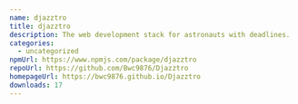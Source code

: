 ```yaml
---
name: djazztro
title: djazztro
description: The web development stack for astronauts with deadlines.
categories:
  - uncategorized
npmUrl: https://www.npmjs.com/package/djazztro
repoUrl: https://github.com/Bwc9876/Djazztro
homepageUrl: https://bwc9876.github.io/Djazztro
downloads: 17
---
```

